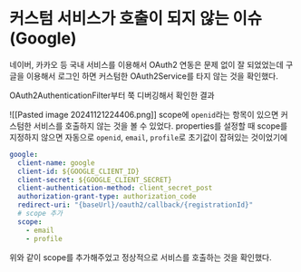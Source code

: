 # 커스텀 서비스가 호출이 되지 않는 이슈(Google)
네이버, 카카오 등 국내 서비스를 이용해서 OAuth2 연동은 문제 없이 잘 되었었는데
구글을 이용해서 로그인 하면 커스텀한 OAuth2Service를 타지 않는 것을 확인했다.

OAuth2AuthenticationFilter부터 쭉 디버깅해서 확인한 결과

![[Pasted image 20241121224406.png]]
scope에 `openid`라는 항목이 있으면 커스텀한 서비스를 호출하지 않는 것을 볼 수 있었다.
properties를 설정할 때 scope를 지정하지 않으면 자동으로 `openid`, `email`, `profile`로 초기값이 잡혀있는 것이었기에

```yml
google:  
  client-name: google  
  client-id: ${GOOGLE_CLIENT_ID}  
  client-secret: ${GOOGLE_CLIENT_SECRET}  
  client-authentication-method: client_secret_post  
  authorization-grant-type: authorization_code  
  redirect-uri: "{baseUrl}/oauth2/callback/{registrationId}"  
  # scope 추가
  scope:  
    - email  
    - profile
```

위와 같이 scope를 추가해주었고 정상적으로 서비스를 호출하는 것을 확인했다.